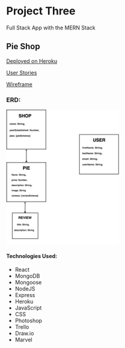 # Project Three
Full Stack App with the MERN Stack
## Pie Shop




[Deployed on Heroku](https://secret-forest-34964.herokuapp.com/ "pie shop")

[User Stories](https://trello.com/b/QEZccMgv/project-3 "Trello")


[Wireframe](https://marvelapp.com/10c17afg "Wireframes")

### ERD: 
<img src="/images/project_three_erd_final.jpg" width="300">


#### Technologies Used:
* React
* MongoDB
* Mongoose
* NodeJS
* Express
* Heroku
* JavaScript
* CSS
* Photoshop
* Trello
* Draw.io
* Marvel